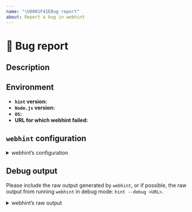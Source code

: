 ```yaml
---
name: "\U0001F41EBug report"
about: Report a bug in webhint
---
```

<!--

Hi there 👋

Thanks for taking the time to make webhint better! Before
opening a new issue please make sure to search in the existing
ones (even closed!) as they might contain information about
workarounds, resolution, or progress updates.

-->

# 🐛 Bug report

## Description

<!-- ✍️ What were you doing? How do we repro your issue? -->

## Environment

* __`hint` version:__ <!-- ✍️ Run `hint -v` -->
* __`Node.js` version:__ <!-- ✍️ Run `node -v` -->
* __`OS`:__ <!-- ✍️ -->
* __URL for which webhint failed:__ <!-- ✍️ -->

## `webhint` configuration

<details>
<summary>webhint’s configuration</summary>

```js
<!-- Paste the content of your `.hintrc` here -->

```

</details>

## Debug output

Please include the raw output generated by `webhint`, or if possible,
the raw output from running `webhint` in debug mode: `hint --debug <URL>`.

<details>
<summary>webhint’s raw output</summary>

```text
<!-- ✍️ Paste the raw output here -->


```

</details>
